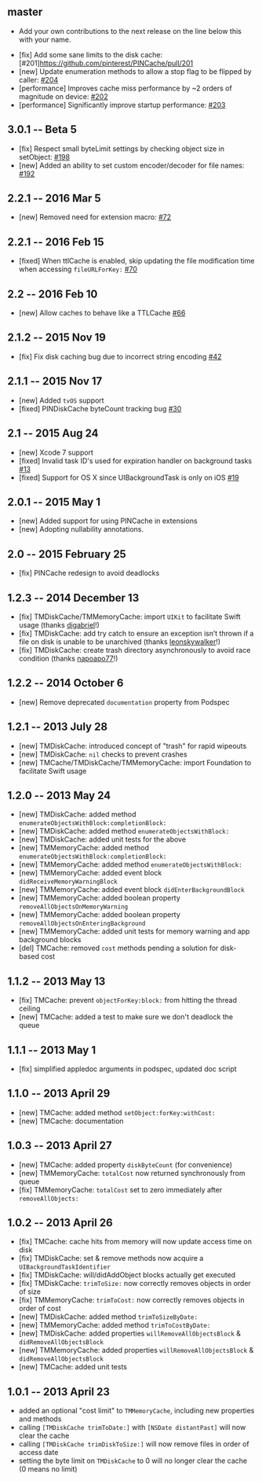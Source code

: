 ## master

* Add your own contributions to the next release on the line below this with your name.
- [fix] Add some sane limits to the disk cache: [#201]https://github.com/pinterest/PINCache/pull/201
- [new] Update enumeration methods to allow a stop flag to be flipped by caller: [#204](https://github.com/pinterest/PINCache/pull/204)
- [performance] Improves cache miss performance by ~2 orders of magnitude on device: [#202](https://github.com/pinterest/PINCache/pull/202)
- [performance] Significantly improve startup performance: [#203](https://github.com/pinterest/PINCache/pull/203)

## 3.0.1 -- Beta 5
- [fix] Respect small byteLimit settings by checking object size in setObject: [#198](https://github.com/pinterest/PINCache/pull/198)
- [new] Added an ability to set custom encoder/decoder for file names: [#192](https://github.com/pinterest/PINCache/pull/192)

## 2.2.1 -- 2016 Mar 5
- [new] Removed need for extension macro: [#72](https://github.com/pinterest/PINCache/pull/72)

## 2.2.1 -- 2016 Feb 15

- [fixed] When ttlCache is enabled, skip updating the file modification time when accessing `fileURLForKey:` [#70](https://github.com/pinterest/PINCache/pull/70)

## 2.2 -- 2016 Feb 10

- [new] Allow caches to behave like a TTLCache [#66](https://github.com/pinterest/PINCache/pull/66)

## 2.1.2 -- 2015 Nov 19

- [fix] Fix disk caching bug due to incorrect string encoding [#42](https://github.com/pinterest/PINCache/pull/42)


## 2.1.1 -- 2015 Nov 17

- [new] Added `tvOS` support
- [fixed] PINDiskCache byteCount tracking bug [#30](https://github.com/pinterest/PINCache/pull/30)


## 2.1 -- 2015 Aug 24

- [new] Xcode 7 support
- [fixed] Invalid task ID's used for expiration handler on background tasks [#13](https://github.com/pinterest/PINCache/issues/13)
- [fixed] Support for OS X since UIBackgroundTask is only on iOS [#19](https://github.com/pinterest/PINCache/pull/19)


## 2.0.1 -- 2015 May 1

- [new] Added support for using PINCache in extensions
- [new] Adopting nullability annotations.


## 2.0 -- 2015 February 25

- [fix] PINCache redesign to avoid deadlocks


## 1.2.3 -- 2014 December 13

- [fix] TMDiskCache/TMMemoryCache: import `UIKit` to facilitate Swift usage (thanks [digabriel](https://github.com/tumblr/TMCache/pull/57)!)
- [fix] TMDiskCache: add try catch to ensure an exception isn’t thrown if a file on disk is unable to be unarchived (thanks [leonskywalker](https://github.com/tumblr/TMCache/pull/62)!)
- [fix] TMDiskCache: create trash directory asynchronously to avoid race condition (thanks [napoapo77](https://github.com/tumblr/TMCache/pull/68)!)


## 1.2.2 -- 2014 October 6

- [new] Remove deprecated `documentation` property from Podspec


## 1.2.1 -- 2013 July 28

- [new] TMDiskCache: introduced concept of "trash" for rapid wipeouts
- [new] TMDiskCache: `nil` checks to prevent crashes
- [new] TMCache/TMDiskCache/TMMemoryCache: import Foundation to facilitate Swift usage


## 1.2.0 -- 2013 May 24

- [new] TMDiskCache: added method `enumerateObjectsWithBlock:completionBlock:`
- [new] TMDiskCache: added method `enumerateObjectsWithBlock:`
- [new] TMDiskCache: added unit tests for the above
- [new] TMMemoryCache: added method `enumerateObjectsWithBlock:completionBlock:`
- [new] TMMemoryCache: added method `enumerateObjectsWithBlock:`
- [new] TMMemoryCache: added event block `didReceiveMemoryWarningBlock`
- [new] TMMemoryCache: added event block `didEnterBackgroundBlock`
- [new] TMMemoryCache: added boolean property `removeAllObjectsOnMemoryWarning`
- [new] TMMemoryCache: added boolean property `removeAllObjectsOnEnteringBackground`
- [new] TMMemoryCache: added unit tests for memory warning and app background blocks
- [del] TMCache: removed `cost` methods pending a solution for disk-based cost


## 1.1.2 -- 2013 May 13

- [fix] TMCache: prevent `objectForKey:block:` from hitting the thread ceiling
- [new] TMCache: added a test to make sure we don't deadlock the queue


## 1.1.1 -- 2013 May 1

- [fix] simplified appledoc arguments in podspec, updated doc script


## 1.1.0 -- 2013 April 29

- [new] TMCache: added method `setObject:forKey:withCost:`
- [new] TMCache: documentation


## 1.0.3 -- 2013 April 27

- [new] TMCache: added property `diskByteCount` (for convenience)
- [new] TMMemoryCache: `totalCost` now returned synchronously from queue
- [fix] TMMemoryCache: `totalCost` set to zero immediately after `removeAllObjects:`


## 1.0.2 -- 2013 April 26

- [fix] TMCache: cache hits from memory will now update access time on disk
- [fix] TMDiskCache: set & remove methods now acquire a `UIBackgroundTaskIdentifier`
- [fix] TMDiskCache: will/didAddObject blocks actually get executed
- [fix] TMDiskCache: `trimToSize:` now correctly removes objects in order of size
- [fix] TMMemoryCache: `trimToCost:` now correctly removes objects in order of cost
- [new] TMDiskCache: added method `trimToSizeByDate:`
- [new] TMMemoryCache: added method `trimToCostByDate:`
- [new] TMDiskCache: added properties `willRemoveAllObjectsBlock` & `didRemoveAllObjectsBlock`
- [new] TMMemoryCache: added properties `willRemoveAllObjectsBlock` & `didRemoveAllObjectsBlock`
- [new] TMCache: added unit tests


## 1.0.1 -- 2013 April 23

- added an optional "cost limit" to `TMMemoryCache`, including new properties and methods
- calling `[TMDiskCache trimToDate:]` with `[NSDate distantPast]` will now clear the cache
- calling `[TMDiskCache trimDiskToSize:]` will now remove files in order of access date
- setting the byte limit on `TMDiskCache` to 0 will no longer clear the cache (0 means no limit)
